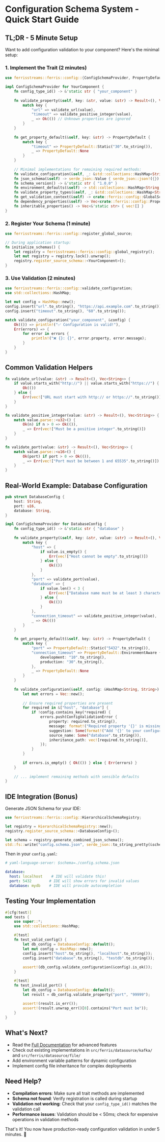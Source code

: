 # Configuration Schema System - Quick Start Guide

## TL;DR - 5 Minute Setup

Want to add configuration validation to your component? Here's the minimal setup:

### 1. Implement the Trait (2 minutes)

```rust
use ferrisstreams::ferris::config::{ConfigSchemaProvider, PropertyDefault};

impl ConfigSchemaProvider for YourComponent {
    fn config_type_id() -> &'static str { "your_component" }
    
    fn validate_property(&self, key: &str, value: &str) -> Result<(), Vec<String>> {
        match key {
            "url" => validate_url(value),
            "timeout" => validate_positive_integer(value),
            _ => Ok(()) // Unknown properties are ignored
        }
    }
    
    fn get_property_default(&self, key: &str) -> PropertyDefault {
        match key {
            "timeout" => PropertyDefault::Static("30".to_string()),
            _ => PropertyDefault::None
        }
    }
    
    // Minimal implementations for remaining required methods:
    fn validate_configuration(&self, _: &std::collections::HashMap<String, String>) -> crate::ferris::config::ConfigValidationResult<()> { Ok(()) }
    fn json_schema(&self) -> serde_json::Value { serde_json::json!({}) }
    fn schema_version() -> &'static str { "1.0.0" }
    fn environment_defaults(&self) -> std::collections::HashMap<String, String> { std::collections::HashMap::new() }
    fn validate_property_types(&self, _: &std::collections::HashMap<String, String>) -> crate::ferris::config::ConfigValidationResult<()> { Ok(()) }
    fn get_validation_context(&self) -> crate::ferris::config::GlobalSchemaContext { crate::ferris::config::GlobalSchemaContext::Development }
    fn dependency_properties(&self) -> Vec<crate::ferris::config::PropertyValidation> { vec![] }
    fn inheritable_properties() -> Vec<&'static str> { vec![] }
}
```

### 2. Register Your Schema (1 minute)

```rust
use ferrisstreams::ferris::config::register_global_source;

// During application startup:
fn initialize_schemas() {
    let registry = ferrisstreams::ferris::config::global_registry();
    let mut registry = registry.lock().unwrap();
    registry.register_source_schema::<YourComponent>();
}
```

### 3. Use Validation (2 minutes)

```rust
use ferrisstreams::ferris::config::validate_configuration;
use std::collections::HashMap;

let mut config = HashMap::new();
config.insert("url".to_string(), "https://api.example.com".to_string());
config.insert("timeout".to_string(), "60".to_string());

match validate_configuration("your_component", &config) {
    Ok(()) => println!("✅ Configuration is valid!"),
    Err(errors) => {
        for error in errors {
            println!("❌ {}: {}", error.property, error.message);
        }
    }
}
```

## Common Validation Helpers

```rust
fn validate_url(value: &str) -> Result<(), Vec<String>> {
    if value.starts_with("http://") || value.starts_with("https://") {
        Ok(())
    } else {
        Err(vec!["URL must start with http:// or https://".to_string()])
    }
}

fn validate_positive_integer(value: &str) -> Result<(), Vec<String>> {
    match value.parse::<u32>() {
        Ok(n) if n > 0 => Ok(()),
        _ => Err(vec!["Must be a positive integer".to_string()])
    }
}

fn validate_port(value: &str) -> Result<(), Vec<String>> {
    match value.parse::<u16>() {
        Ok(port) if port > 0 => Ok(()),
        _ => Err(vec!["Port must be between 1 and 65535".to_string()])
    }
}
```

## Real-World Example: Database Configuration

```rust
pub struct DatabaseConfig {
    host: String,
    port: u16,
    database: String,
}

impl ConfigSchemaProvider for DatabaseConfig {
    fn config_type_id() -> &'static str { "database" }
    
    fn validate_property(&self, key: &str, value: &str) -> Result<(), Vec<String>> {
        match key {
            "host" => {
                if value.is_empty() {
                    Err(vec!["Host cannot be empty".to_string()])
                } else {
                    Ok(())
                }
            },
            "port" => validate_port(value),
            "database" => {
                if value.len() < 3 {
                    Err(vec!["Database name must be at least 3 characters".to_string()])
                } else {
                    Ok(())
                }
            },
            "connection_timeout" => validate_positive_integer(value),
            _ => Ok(())
        }
    }
    
    fn get_property_default(&self, key: &str) -> PropertyDefault {
        match key {
            "port" => PropertyDefault::Static("5432".to_string()),
            "connection_timeout" => PropertyDefault::EnvironmentAware {
                development: "10".to_string(),
                production: "30".to_string(),
            },
            _ => PropertyDefault::None
        }
    }
    
    fn validate_configuration(&self, config: &HashMap<String, String>) -> ConfigValidationResult<()> {
        let mut errors = Vec::new();
        
        // Ensure required properties are present
        for required in &["host", "database"] {
            if !config.contains_key(*required) {
                errors.push(ConfigValidationError {
                    property: required.to_string(),
                    message: format!("Required property '{}' is missing", required),
                    suggestion: Some(format!("Add '{}' to your configuration", required)),
                    source_name: Some("database".to_string()),
                    inheritance_path: vec![required.to_string()],
                });
            }
        }
        
        if errors.is_empty() { Ok(()) } else { Err(errors) }
    }
    
    // ... implement remaining methods with sensible defaults
}
```

## IDE Integration (Bonus)

Generate JSON Schema for your IDE:

```rust
use ferrisstreams::ferris::config::HierarchicalSchemaRegistry;

let registry = HierarchicalSchemaRegistry::new();
registry.register_source_schema::<DatabaseConfig>();

let schema = registry.generate_combined_json_schema();
std::fs::write("config.schema.json", serde_json::to_string_pretty(&schema)?)?;
```

Then in your `config.yaml`:

```yaml
# yaml-language-server: $schema=./config.schema.json

database:
  host: localhost    # IDE will validate this!
  port: 5432        # IDE will show errors for invalid values
  database: mydb    # IDE will provide autocompletion
```

## Testing Your Implementation

```rust
#[cfg(test)]
mod tests {
    use super::*;
    use std::collections::HashMap;

    #[test]
    fn test_valid_config() {
        let db_config = DatabaseConfig::default();
        let mut config = HashMap::new();
        config.insert("host".to_string(), "localhost".to_string());
        config.insert("database".to_string(), "testdb".to_string());
        
        assert!(db_config.validate_configuration(&config).is_ok());
    }

    #[test]
    fn test_invalid_port() {
        let db_config = DatabaseConfig::default();
        let result = db_config.validate_property("port", "99999");
        
        assert!(result.is_err());
        assert!(result.unwrap_err()[0].contains("Port must be"));
    }
}
```

## What's Next?

- Read the [Full Documentation](./CONFIGURATION_SCHEMA_SYSTEM.md) for advanced features
- Check out existing implementations in `src/ferris/datasource/kafka/` and `src/ferris/datasource/file/`  
- Add environment variable patterns for dynamic configuration
- Implement config file inheritance for complex deployments

## Need Help?

- **Compilation errors**: Make sure all trait methods are implemented
- **Schema not found**: Verify registration is called during startup  
- **Validation not working**: Check that your `config_type_id()` matches the validation call
- **Performance issues**: Validation should be < 50ms; check for expensive operations in validation methods

That's it! You now have production-ready configuration validation in under 5 minutes. 🚀